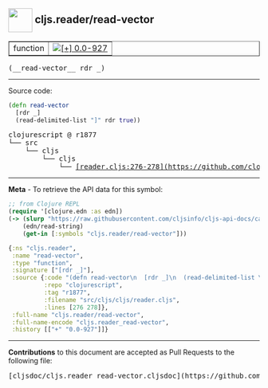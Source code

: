 ## <img width="48px" valign="middle" src="http://i.imgur.com/Hi20huC.png"> cljs.reader/read-vector

 <table border="1">
<tr>

<td>function</td>
<td><a href="https://github.com/cljsinfo/cljs-api-docs/tree/0.0-927"><img valign="middle" alt="[+] 0.0-927" src="https://img.shields.io/badge/+-0.0--927-lightgrey.svg"></a> </td>
</tr>
</table>

 <samp>
(__read-vector__ rdr _)<br>
</samp>

---





Source code:

```clj
(defn read-vector
  [rdr _]
  (read-delimited-list "]" rdr true))
```

 <pre>
clojurescript @ r1877
└── src
    └── cljs
        └── cljs
            └── <ins>[reader.cljs:276-278](https://github.com/clojure/clojurescript/blob/r1877/src/cljs/cljs/reader.cljs#L276-L278)</ins>
</pre>


---

__Meta__ - To retrieve the API data for this symbol:

```clj
;; from Clojure REPL
(require '[clojure.edn :as edn])
(-> (slurp "https://raw.githubusercontent.com/cljsinfo/cljs-api-docs/catalog/cljs-api.edn")
    (edn/read-string)
    (get-in [:symbols "cljs.reader/read-vector"]))
```

```clj
{:ns "cljs.reader",
 :name "read-vector",
 :type "function",
 :signature ["[rdr _]"],
 :source {:code "(defn read-vector\n  [rdr _]\n  (read-delimited-list \"]\" rdr true))",
          :repo "clojurescript",
          :tag "r1877",
          :filename "src/cljs/cljs/reader.cljs",
          :lines [276 278]},
 :full-name "cljs.reader/read-vector",
 :full-name-encode "cljs.reader_read-vector",
 :history [["+" "0.0-927"]]}

```

---

__Contributions__ to this document are accepted as Pull Requests to the following file:

 <pre>
[cljsdoc/cljs.reader_read-vector.cljsdoc](https://github.com/cljsinfo/cljs-api-docs/blob/master/cljsdoc/cljs.reader_read-vector.cljsdoc)
</pre>

